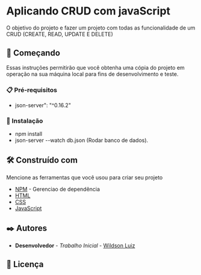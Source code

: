 # Aplicando CRUD com javaScript

O objetivo do projeto e fazer um projeto com todas as funcionalidade de um CRUD (CREATE, READ, UPDATE E DELETE)

## 🚀 Começando

Essas instruções permitirão que você obtenha uma cópia do projeto em operação na sua máquina local para fins de desenvolvimento e teste.

### 📋 Pré-requisitos

* json-server": "^0.16.2"

### 🔧 Instalação

* npm install
* json-server --watch db.json (Rodar banco de dados).

## 🛠️ Construído com

Mencione as ferramentas que você usou para criar seu projeto


* [NPM](https://docs.npmjs.com/) - Gerenciao de dependência
* [HTML](https://developer.mozilla.org/en-US/docs/Web/HTML) 
* [CSS](https://developer.mozilla.org/en-US/docs/Web/CSS)
* [JavaScript](https://developer.mozilla.org/en-US/docs/Web/JavaScript) 

## ✒️ Autores

* **Desenvolvedor** - *Trabalho Inicial* - [Wildson Luiz](https://github.com/Bloark)

## 📄 Licença

```md



```
